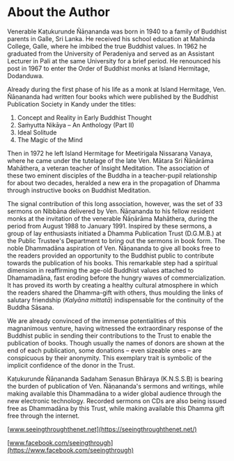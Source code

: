 # About the Author

Venerable Kaṭukurunde Ñāṇananda was born in 1940 to a family of Buddhist parents
in Galle, Sri Lanka. He received his school education at Mahinda College, Galle,
where he imbibed the true Buddhist values. In 1962 he graduated from the
University of Peradeniya and served as an Assistant Lecturer in Pali at the same
University for a brief period. He renounced his post in 1967 to enter the Order
of Buddhist monks at Island Hermitage, Dodanduwa.

Already during the first phase of his life as a monk at Island Hermitage, Ven.
Ñāṇananda had written four books which were published by the Buddhist
Publication Society in Kandy under the titles:

1. Concept and Reality in Early Buddhist Thought
2. Saṁyutta Nikāya – An Anthology (Part II)
3. Ideal Solitude
4. The Magic of the Mind

Then in 1972 he left Island Hermitage for Meetirigala Nissarana Vanaya, where he
came under the tutelage of the late Ven. Mātara Sri Ñāṇārāma Mahāthera, a
veteran teacher of Insight Meditation. The association of these two eminent
disciples of the Buddha in a teacher-pupil relationship for about two decades,
heralded a new era in the propagation of Dhamma through instructive books on
Buddhist Meditation.

The signal contribution of this long association, however, was the set of 33
sermons on Nibbāna delivered by Ven. Ñāṇananda to his fellow resident monks at
the invitation of the venerable Ñāṇārāma Mahāthera, during the period from
August 1988 to January 1991. Inspired by these sermons, a group of lay
enthusiasts initiated a Dhamma Publication Trust (D.G.M.B.) at the Public
Trustee's Department to bring out the sermons in book form. The noble Dhammadāna
aspiration of Ven. Ñāṇananda to give all books free to the readers provided an
opportunity to the Buddhist public to contribute towards the publication of his
books. This remarkable step had a spiritual dimension in reaffirming the age-old
Buddhist values attached to Dhamamadāna, fast eroding before the hungry waves of
commercialization. It has proved its worth by creating a healthy cultural
atmosphere in which the readers shared the Dhamma-gift with others, thus
moulding the links of salutary friendship (*Kalyāna mittatā*) indispensable for
the continuity of the Buddha Sāsana.

We are already convinced of the immense potentialities of this magnanimous
venture, having witnessed the extraordinary response of the Buddhist public in
sending their contributions to the Trust to enable the publication of books.
Though usually the names of donors are shown at the end of each publication,
some donations – even sizeable ones – are conspicuous by their anonymity. This
exemplary trait is symbolic of the implicit confidence of the donor in the
Trust.

Kaṭukurunde Ñāṇananda Sadaham Senasun Bhāraya (K.N.S.S.B) is bearing the burden
of publication of Ven. Ñāṇananda's sermons and writings, while making available
this Dhammadāna to a wider global audience through the new electronic
technology. Recorded sermons on CDs are also being issued free as Dhammadāna by
this Trust, while making available this Dhamma gift free through the internet.

[www.seeingthroughthenet.net](https://seeingthroughthenet.net/)

[www.facebook.com/seeingthrough](https://www.facebook.com/seeingthrough)


